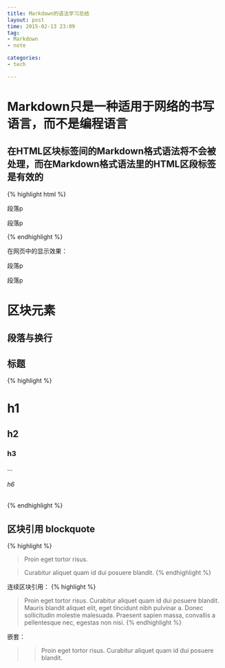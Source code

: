 ```yaml
---
title: Markdown的语法学习总结
layout: post
time: 2015-02-13 23:09
tag:
- Markdown
- note

categories:
- tech

---
```


# Markdown只是一种适用于网络的书写语言，而不是编程语言

## 在HTML区块标签间的Markdown格式语法将不会被处理，而在Markdown格式语法里的HTML区段标签是有效的

{% highlight html %}
<div>
  <p>段落p</p>
  <p>段落p</p>
</div>
{% endhighlight %}

在网页中的显示效果：

<div>
  <p>段落p</p>
  <p>段落p</p>
</div>

# 区块元素

## 段落与换行

## 标题
{% highlight %}
# h1
## h2
### h3
...
###### h6
{% endhighlight %}

## 区块引用 blockquote
{% highlight %}
> Proin eget tortor risus.

> Curabitur aliquet quam id dui posuere blandit.
{% endhighlight %}

连续区块引用：
{% highlight %}
> Proin eget tortor risus.
> Curabitur aliquet quam id dui posuere blandit.
> Mauris blandit aliquet elit, eget tincidunt nibh pulvinar a.
> Donec sollicitudin molestie malesuada.
> Praesent sapien massa, convallis a pellentesque nec, egestas non nisi.
{% endhighlight %}

嵌套：
> > Proin eget tortor risus. Curabitur aliquet quam id dui posuere blandit.





